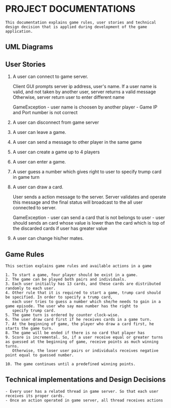 # PROJECT DOCUMENTATIONS

	This documentation explains game rules, user stories and technical design decision that is applied during development of the game application.  

## UML Diagrams

## User Stories

1. A user can connect to game server.
	
	Client GUI prompts server ip address, user's name. If a user name is valid, and not taken by another user, server returns a valid message
	Otherwise, server return user to enter different name 
	
	GameException
		- user name is choosen by another player
		- Game IP and Port number is not correct
		
2. A user can disconnect from game server
	
3. A user can leave a game.

4. A user can send a message to other player in the same game

5. A user can create a game up to 4 players

6. A user can enter a game.

7. A user guess a number which gives right to user to specify trump card in game turn

8. A user can draw a card.

	User sends a action message to the server. Server validates and operate this message and the final status will 
	broadcast to the all user connected to server.
	
	GameException
		- user can send a card that is not belongs to user
		- user should sends an card whose value is lower than the card which is top of the discarded cards if user has greater value 

9. A user can change his/her mates.
		
## Game Rules

	This section explains game rules and available actions in a game 
	
	1. To start a game, four player should be exist in a game.
	2. The game can be played both pairs and individuals.
	3. Each user initially has 13 cards, and these cards are distributed randomly to each user.
	4. Other rule that it is required to start a game, trump card should be specified. In order to specify a trump card,
	   each user tries to guess a number which she/he needs to gain in a game episode. The user who say max number has the right to
	   specify trump card.
	5. The game turn is ordered by counter clock-wise.
	6. The user draw card first if he receives cards in a game turn.
	7. At the beginning of game, the player who draw a card first, he starts the game turn.
	8. The game will be ended if there is no card that player has
	9. Score is incremental. So, if a user receive equal or greater turns as guessed at the beginning of game, receive points as much winning turns.
	   Otherwise, the loser user pairs or individuals receives negative point equal to guessed number.

	10. The game continues until a predefined winning points.
	
	
## Technical implementations and Design Decisions

	- Every user has a related thread in game server. So that each user receives its proper cards.
	- Once an action operated in game server, all thread receives actions